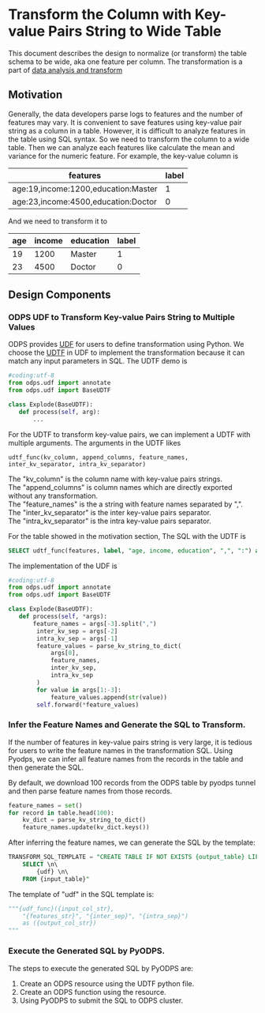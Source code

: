 # Transform the Column with Key-value Pairs String to Wide Table
This document describes the design to normalize (or transform) the table schema to be wide, aka one feature per column. The transformation is a part of [data analysis and transform](https://github.com/sql-machine-learning/elasticdl/blob/develop/docs/designs/data_transform.md#normalize-table-schema-to-be-wide)

## Motivation
Generally, the data developers parse logs to features and the number of features may vary. It is convenient to save features using
key-value pair string as a column in a table. However, it is difficult to analyze features in the table using SQL syntax. So we need to transform
the column to a wide table. Then we can analyze each features like calculate the mean and variance for the numeric feature. For example, the key-value column is

| features| label|
|---------|------|
| age:19,income:1200,education:Master | 1 |
| age:23,income:4500,education:Doctor | 0 |

And we need to transform it to 

| age | income | education | label |
|-----|--------|-----------|-------|
| 19  | 1200   | Master    | 1 |
| 23  | 4500   | Doctor    | 0 |


## Design Components

### ODPS UDF to Transform Key-value Pairs String to Multiple Values
ODPS provides [UDF](https://help.aliyun.com/document_detail/73359.html?spm=5176.10695662.1996646101.searchclickresult.759c46d7SD5Hmr#title-mty-z7z-s1j) for users to define transformation using Python. We choose the [UDTF](https://help.aliyun.com/document_detail/73359.html?spm=5176.10695662.1996646101.searchclickresult.759c46d7SD5Hmr#title-d80-lvi-uc7) in UDF to implement the transformation because it can 
match any input parameters in SQL. The UDTF demo is

```python
#coding:utf-8
from odps.udf import annotate
from odps.udf import BaseUDTF

class Explode(BaseUDTF):
   def process(self, arg):
       ...
```

For the UDTF to transform key-value pairs, we can implement a UDTF with multiple arguments. The arguments in the UDTF likes 
```
udtf_func(kv_column, append_columns, feature_names, inter_kv_separator, intra_kv_separator)
```
The "kv_column" is the column name with key-value pairs strings. \
The "append_columns" is column names which are directly exported without any transformation. \
The "feature_names" is the a string with feature names separated by ",". \
The "inter_kv_separator" is the inter key-value pairs separator. \
The "intra_kv_separator" is the intra key-value pairs separator.

For the table showed in the motivation section, The SQL with the UDTF is 
```sql
SELECT udtf_func(features, label, "age, income, education", ",", ":") as (age, income, education, label)  FROM input_table
```

The implementation of the UDF is
```python
#coding:utf-8
from odps.udf import annotate
from odps.udf import BaseUDTF

class Explode(BaseUDTF):
   def process(self, *args):
       feature_names = args[-3].split(",")
        inter_kv_sep = args[-2]
        intra_kv_sep = args[-1]
        feature_values = parse_kv_string_to_dict(
            args[0],
            feature_names,
            inter_kv_sep,
            intra_kv_sep
        )
        for value in args[1:-3]:
            feature_values.append(str(value))
        self.forward(*feature_values)
```

### Infer the Feature Names and Generate the SQL to Transform.
If the number of features in key-value pairs string is very large, it is tedious for users to write the feature names in the transformation SQL.
Using Pyodps, we can infer all feature names from the records in the table and then generate the SQL. 

By default, we download 100 records from the ODPS table by pyodps tunnel and then parse feature names from those records.
```python
feature_names = set()
for record in table.head(100):
    kv_dict = parse_kv_string_to_dict()
    feature_names.update(kv_dict.keys())
```

After inferring the feature names, we can generate the SQL by the template:
```sql
TRANSFORM_SQL_TEMPLATE = "CREATE TABLE IF NOT EXISTS {output_table} LIFECYCLE 7 AS \n\
    SELECT \n\
        {udf} \n\
    FROM {input_table}"
```
The template of "udf" in the SQL template is:
```python
"""{udf_func}({input_col_str},
    "{features_str}", "{inter_sep}", "{intra_sep}")
    as ({output_col_str})
"""
```

### Execute the Generated SQL by PyODPS.
The steps to execute the generated SQL by PyODPS are:
1. Create an ODPS resource using the UDTF python file. 
2. Create an ODPS function using the resource. 
3. Using PyODPS to submit the SQL to ODPS cluster.
